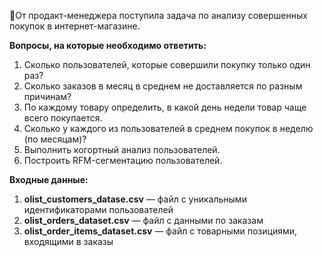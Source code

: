 📝От продакт-менеджера поступила задача по анализу совершенных покупок в интернет-магазине.  

**Вопросы, на которые необходимо ответить:**  

1. Сколько пользователей, которые совершили покупку только один раз?
2. Сколько заказов в месяц в среднем не доставляется по разным причинам? 
3. По каждому товару определить, в какой день недели товар чаще всего покупается.
4. Сколько у каждого из пользователей в среднем покупок в неделю (по месяцам)? 
5. Выполнить когортный анализ пользователей. 
6. Построить RFM-сегментацию пользователей.

**Входные данные:**  
1. **olist_customers_datase.csv** — файл с уникальными идентификаторами пользователей
2. **olist_orders_dataset.csv** — файл с данными по заказам
3. **olist_order_items_dataset.csv** — файл с товарными позициями, входящими в заказы
